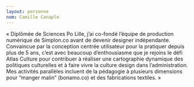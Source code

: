 ```yaml
--- 
layout: personne 
nom: Camille Canaple 
--- 
```


« Diplômée de Sciences Po Lille, j’ai co-fondé l’équipe de production numérique de Simplon.co avant de devenir designer indépendante. Convaincue par la conception centrée utilisateur pour la pratiquer depuis plus de 5 ans, c’est avec beaucoup d’enthousiasme que je rejoins le défi Atlas Culture pour contribuer à réaliser une cartographie dynamique des politiques culturelles et à faire vivre la culture design dans l’administration. Mes activités parallèles incluent de la pédagogie à plusieurs dimensions pour “manger malin” (bonamo.co) et des fabrications textiles. »
